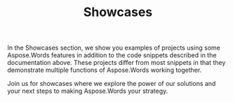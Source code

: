 ﻿---
title: Showcases
description: "We show you examples of projects that use some of the Aspose.Words features. Such projects demonstrate more complex interactions between these features."
type: docs
weight: 60
url: /net/showcases/
---

In the Showcases section, we show you examples of projects using some Aspose.Words features in addition to the code snippets described in the documentation above. These projects differ from most snippets in that they demonstrate multiple functions of Aspose.Words working together.

Join us for showcases where we explore the power of our solutions and your next steps to making Aspose.Words your strategy.
